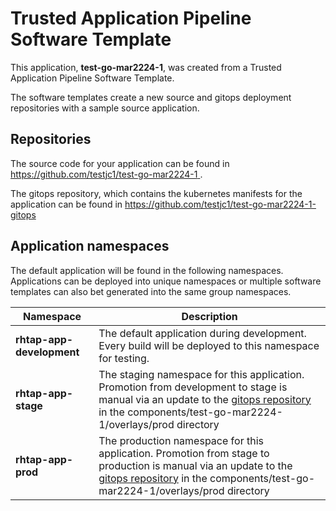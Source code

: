 # Trusted Application Pipeline Software Template

This application, **test-go-mar2224-1**, was created from a Trusted Application Pipeline Software Template.

The software templates create a new source and gitops deployment repositories with a sample source application. 

## Repositories

The source code for your application can be found in [https://github.com/testjc1/test-go-mar2224-1 ](https://github.com/testjc1/test-go-mar2224-1 ).
 
The gitops repository, which contains the kubernetes manifests for the application can be found in 
[https://github.com/testjc1/test-go-mar2224-1-gitops ](https://github.com/testjc1/test-go-mar2224-1-gitops ) 

## Application namespaces 

The default application will be found in the following namespaces. Applications can be deployed into unique namespaces or multiple software templates can also bet generated into the same group namespaces.  

|  Namespace   |  Description   |  
| -------- | -------- |   
| **rhtap-app-development** | The default application during development. Every build will be deployed to this namespace for testing. | 
| **rhtap-app-stage** | The staging namespace for this application. Promotion from development to stage is manual via an update to the [gitops repository](https://github.com/testjc1/test-go-mar2224-1-gitops ) in the components/test-go-mar2224-1/overlays/prod directory |  
| **rhtap-app-prod** | The production namespace for this application. Promotion from stage to production is manual via an update to the [gitops repository](https://github.com/testjc1/test-go-mar2224-1-gitops ) in the components/test-go-mar2224-1/overlays/prod directory | 